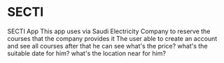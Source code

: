 # SECTI
SECTI App This app uses via Saudi Electricity Company to reserve the courses that the company provides it  The user able to create an account and see all courses after that he can see what's the price? what's the suitable date for him?  what's the location near for him?
